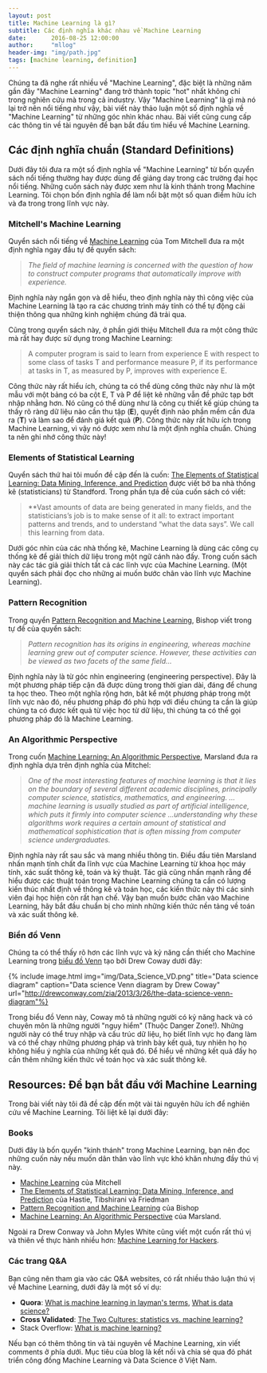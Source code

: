 ```yaml
---
layout: post
title: Machine Learning là gì?
subtitle: Các định nghĩa khác nhau về Machine Learning
date:       2016-08-25 12:00:00
author:     "mllog"
header-img: "img/path.jpg"
tags: [machine learning, definition]
---
```


Chúng ta đã nghe rất nhiều về "Machine Learning", đặc biệt là những năm gần đây "Machine Learning" đang trở thành topic "hot" nhất không chỉ trong nghiên cứu mà trong cả industry. Vậy "Machine Learning" là gì mà nó lại trở nên nổi tiếng như vậy, bài viết này thảo luận một số định nghĩa về "Machine Learning" từ những góc nhìn khác nhau. Bài viết cũng cung cấp các thông tin về tài nguyên để bạn bắt đầu tìm hiểu về Machine Learning.

## Các định nghĩa chuẩn (Standard Definitions)

Dưới đây tôi đưa ra một số định nghĩa về "Machine Learning" từ bốn quyển sách nổi tiếng thường hay được dùng để giảng day trong các trường đại học nổi tiếng. Những cuốn sách này được xem như là kinh thánh trong Machine Learning. Tôi chọn bốn định nghĩa để làm nổi bật một số quan điểm hửu ích và đa trong trong lĩnh vực này.

### Mitchell's Machine Learning

Quyển sách nổi tiếng về [Machine Learning](https://www.amazon.com/dp/0070428077?tag=mllog-20) của Tom Mitchell đưa ra một định nghĩa ngay đầu tự đề quyển sách:

> *The field of machine learning is concerned with the question of how to construct computer programs that automatically improve with experience.*

Định nghĩa này ngắn gọn và dễ hiểu, theo định nghĩa này thì công việc của Machine Learning là tạo ra các chương trình máy tính có thể tự động cải thiện thông qua những kinh nghiệm chúng đã trải qua.

Cũng trong quyển sách này, ở phần giới thiệu Mitchell đưa ra một công thức mà rất hay được sử dụng trong Machine Learning:

> A computer program is said to learn from experience E with respect to some class of tasks T and performance measure P, if its performance at tasks in T, as measured by P, improves with experience E.

Công thức này rất hiểu ích, chúng ta có thể dùng công thức này như là một mẫu với một bảng có ba cột E, T và P để liệt kê những vẫn đề phức tạp bớt nhập nhằng hơn. Nó cũng có thể dùng như là công cụ thiết kế giúp chúng ta thấy rõ ràng dữ liệu nào cần thu tập (**E**), quyết định nào phần mềm cần đưa ra (**T**) và làm sao để đánh giá kết quả (**P**). Công thức này rất hữu ích trong Machine Learning, vì vậy nó được xem như là một định nghĩa chuẩn. Chúng ta nên ghi nhớ công thức này!

### Elements of Statistical Learning

Quyển sách thứ hai tôi muốn đề cập đến là cuốn: [The Elements of Statistical Learning: Data Mining, Inference, and Prediction](https://www.amazon.com/dp/0387848576?tag=mllog-20) được viết bở ba nhà thống kê (statisticians) từ Standford. Trong phần tựa đề của cuốn sách có viết:

> **Vast amounts of data are being generated in many fields, and the statisticians’s job is to make sense of it all: to extract important patterns and trends, and to understand “what the data says”. We call this learning from data.

Dưới góc nhìn của các nhà thống kê, Machine Learning là dùng các công cụ thống kê để giải thích dữ liệu trong một ngữ cánh nào đấy. Trong cuốn sách này các tác giả giải thích tất cả các lĩnh vực của Machine Learning. (Một quyển sách phải đọc cho những ai muốn bước chân vào lĩnh vực Machine Learning).

### Pattern Recognition

Trong quyển [Pattern Recognition and Machine Learning](http://www.amazon.com/dp/0387310738?tag=mllog-20), Bishop viết trong tự đề của quyển sách:

>*Pattern recognition has its origins in engineering, whereas machine learning grew out of computer science. However, these activities can be viewed as two facets of the same field…*

Định nghĩa này là từ góc nhìn engineering (engineering perspective). Đây là một phương pháp tiếp cận đã được dùng trong thời gian dài, đáng để chung ta học theo. Theo một nghĩa rộng hơn, bât kể một phương pháp trong một lĩnh vực nào đó, nếu phương pháp đó phù hợp với điều chúng ta cần là giúp chúng ta có được kết quả từ việc học từ dữ liệu, thì chúng ta có thể gọi phương pháp đó là Machine Learning.

### An Algorithmic Perspective
Trong cuốn [Machine Learning: An Algorithmic Perspective](http://www.amazon.com/dp/B005H6YE18?tag=mllog-20), Marsland đưa ra định nghĩa dựa trên định nghĩa của Mitchel:

>*One of the most interesting features of machine learning is that it lies on the boundary of several different academic disciplines, principally computer science, statistics, mathematics, and engineering. …machine learning is usually studied as part of artificial intelligence, which puts it firmly into computer science …understanding why these algorithms work requires a certain amount of statistical and mathematical sophistication that is often missing from computer science undergraduates.*

Định nghĩa này rất sau sắc và mang nhiều thông tin. Điều đầu tiên Marsland nhấn mạnh tính chất đa lĩnh vực của Machine Learning từ khoa học máy tính, xác suất thông kê, toán và kỷ thuật. Tác giả cũng nhấn mạnh rằng để hiểu được các thuật toán trong Machine Learning chúng ta cần có lượng kiến thúc nhất định về thông kê và toán học, các kiến thức này thì các sinh viên đại học hiện còn rất hạn chế. Vậy bạn muốn bước chân vào Machine Learning, hãy bắt đầu chuẩn bị cho mình những kiến thức nền tảng về toán và xác suất thông kê.

### Biển đồ Venn

Chúng ta có thể thấy rõ hơn các lĩnh vực và kỷ năng cần thiết cho Machine Learning trong [biểu đồ Venn](http://drewconway.com/zia/2013/3/26/the-data-science-venn-diagram) tạo bởi Drew Coway dưới đây:

{% include image.html
            img="img/Data_Science_VD.png"
            title="Data science diagram"
            caption="Data science Venn diagram by Drew Coway"
            url="http://drewconway.com/zia/2013/3/26/the-data-science-venn-diagram"%}

Trong biểu đồ Venn này, Coway mô tả những người có kỷ năng hack và có chuyên môn là những người "nguy hiểm" (Thuộc Danger Zone!). Những người này có thể truy nhập và cấu trúc dữ liệu, họ biết lĩnh vực họ đang làm và có thể chạy những phương pháp và trình bày kết quả, tuy nhiên họ họ không hiểu ý nghĩa của những kết quả đó. Để hiểu về những kết quả đấy họ cần thêm những kiến thức về toán học và xác suất thông kê.

## Resources: Để bạn bắt đầu với Machine Learning

Trong bài viết này tôi đã đề cập đến một vài tài nguyên hữu ích để nghiên cứu về Machine Learning. Tôi liệt kê lại dưới đây:

### Books

Dưới đây là bốn quyển "kinh thánh" trong Machine Learning, bạn nên đọc những cuốn này nếu muốn dân thân vào lĩnh vực khó khăn nhưng đầy thú vị này.

* [Machine Learning](https://www.amazon.com/dp/0070428077?tag=mllog-20) của Mitchell
* [The Elements of Statistical Learning: Data Mining, Inference, and Prediction](https://www.amazon.com/dp/0387848576?tag=mllog-20) của Hastie, Tibshirani và Friedman
* [Pattern Recognition and Machine Learning](http://www.amazon.com/dp/0387310738?tag=mllog-20) của Bishop
* [Machine Learning: An Algorithmic Perspective](http://www.amazon.com/dp/B005H6YE18?tag=mllog-20) của Marsland.

Ngoài ra Drew Conway và John Myles White cũng viết một cuốn rất thú vị và thiên về thực hành nhiều hơn: [Machine Learning for Hackers](http://www.amazon.com/dp/1449303714?tag=mllog-20).

### Các trang Q&A

Bạn cũng nên tham gia vào các Q&A websites, có rất nhiều thảo luận thú vị về Machine Learning, dưới đây là một số ví dụ:

- **Quora**: [What is machine learning in layman's terms](https://www.quora.com/What-is-machine-learning-in-laymans-terms-1?redirected_qid=1155077), [What is data science?](https://www.quora.com/Data-Science/What-is-data-science)
- **Cross Validated**: [The Two Cultures: statistics vs. machine learning?](http://stats.stackexchange.com/questions/6/the-two-cultures-statistics-vs-machine-learning)
- Stack Overflow: [ What is machine learning?](http://stackoverflow.com/questions/2620343/what-is-machine-learning)


Nếu bạn có thêm thông tin và tài nguyên về Machine Learning, xin viết comments ở phía dưới. Mục tiêu của blog là kết nối và chia sẻ qua đó phát triển công đồng Machine Learning và Data Science ở Việt Nam.
